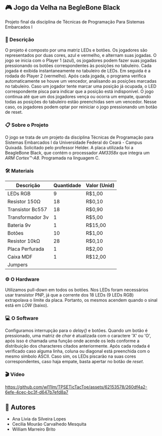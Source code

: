 ## 🎮 Jogo da Velha na BegleBone Black
Projeto final da disciplina de Técnicas de Programação Para Sistemas Embarcados I

### 📙 Descrição
O projeto é composto por uma matriz LEDs e botões. Os jogadores são representados por duas cores, azul e vermelho, e alternam suas jogadas. O jogo se inicia com o Player 1 (azul), os jogadores podem fazer suas jogadas pressionando os botões correspondentes às posições no tabuleiro. Cada jogada é exibida instantaneamente no tabuleiro de LEDs. Em seguida é a rodada do Player 2 (vermelho). Após cada jogada, o programa verifica automaticamente se houve um vencedor, analisando as posições marcadas no tabuleiro. Caso um jogador tente marcar uma posição já ocupada, o LED correspondente pisca para indicar que a posição está indisponível. O jogo continua até que um dos jogadores vença ou ocorra um empate, quando todas as posições do tabuleiro estão preenchidas sem um vencedor. Nesse caso, os jogadores podem optar por reiniciar o jogo pressionando um botão de reset.

### 📋 Sobre o Projeto
O jogo se trata de um projeto da disciplina Técnicas de Programação para Sistemas Embarcados I da Universidade Federal do Ceará - Campus Quixadá. Solicitado pelo professor Helder. A placa utilizada foi a BeagleBone Black, que contém o processador _AM3358x_ que integra um _ARM Cortex™-A8_. Programada na linguagem C. 

### 🛠️ Materiais
Descrição       | Quantidade  | Valor (Unid)
---------       | ----------  | -----
LEDs RGB        | 9           |R$1,00
Resistor 150Ω   | 18          |R$0,10
Transistor Bc557| 18          |R$0,90
Transformador 3v| 1           |R$5,00
Bateria 9v      | 1           |R$15,00
Botões          | 10          |R$1,00
Resistor 10kΩ   | 28          |R$0,10
Placa Perfurada | 1           |R$2,00
Caixa MDF       | 1           |R$12,00
Jumpers         |             |

### ⚙️ O Hardware
Utilizamos pull-down em todos os botões. Nos LEDs foram necessários usar transistor PNP, já que a corrente dos 18 LEDs (9 LEDs RGB) extrapolava o limite da placa. Portanto, os mesmos acendem quando o sinal está em _LOW_ (baixo).

### 💻 O Software
Configuramos interrupção para o _delay()_ e botões. Quando um botão é pressionado, uma matriz de _char_ é atualizada com o caractere 'X' ou 'O', após isso é chamada uma função onde acende os leds conforme a distribuição dos characteres citados anteriormente. Após cada rodada é verificado caso alguma linha, coluna ou diagonal está preenchida com o mesmo símbolo ASCII. Caso sim, os LEDs piscarão na suas cores correspondentes, caso haja empate, basta apertar no botão de _reset_.

### 🎬 Vídeo 
https://github.com/wl11lm/TPSETicTacToe/assets/62153578/260df4a2-6efe-4cec-bc3f-d647b7efd8a7



## 👥 Autores
- Ana Livia da Silveira Lopes
- Cecilia Mourão Carvalhedo Mesquita
- William Marreiro Brito
